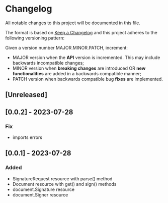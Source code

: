 # Changelog

All notable changes to this project will be documented in this file.

The format is based on [Keep a Changelog](https://keepachangelog.com/en/1.0.0/)
and this project adheres to the following versioning pattern:

Given a version number MAJOR.MINOR.PATCH, increment:

- MAJOR version when the **API** version is incremented. This may include backwards incompatible changes;
- MINOR version when **breaking changes** are introduced OR **new functionalities** are added in a backwards compatible manner;
- PATCH version when backwards compatible bug **fixes** are implemented.

## [Unreleased]

## [0.0.2] - 2023-07-28
### Fix
- imports errors

## [0.0.1] - 2023-07-28
### Added
- SignatureRequest resource with parse() method
- Document resource with get() and sign() methods
- document.Signature resource
- document.Signer resource